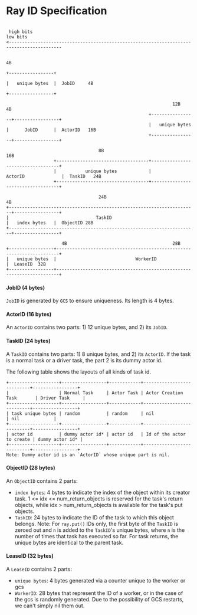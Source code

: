 Ray ID Specification
============================================
```

 high bits                                                                           low bits
<------------------------------------------------------------------------------------------

                                                                                 4B
                                                                        +-----------------+
                                                                        |   unique bytes  |  JobID     4B
                                                                        +-----------------+

                                                               12B                4B
                                                      +-----------------+-----------------+
                                                      |   unique bytes  |      JobID      |  ActorID   16B
                                                      +-----------------+-----------------+

                                   8B                                   16B
                  +-----------------------------------+-----------------------------------+
                  |           unique bytes            |              ActorID              |  TaskID   24B
                  +-----------------------------------+-----------------------------------+

                                   24B                                          4B
+-----------------------------------------------------------------------+-----------------+
|                                 TaskID                                |   index bytes   |  ObjectID 28B
+-----------------------------------------------------------------------+-----------------+

                     4B                                        28B
+-----------------+-----------------------------------------------------------------------+
|   unique bytes  |                              WorkerID                                 |  LeaseID  32B
+-----------------+-----------------------------------------------------------------------+

```
#### JobID (4 bytes)
`JobID` is generated by `GCS` to ensure uniqueness. Its length is 4 bytes.

#### ActorID (16 bytes)
An `ActorID` contains two parts: 1) 12 unique bytes, and 2) its `JobID`.

#### TaskID (24 bytes)
A `TaskID` contains two parts: 1) 8 unique bytes, and 2) its `ActorID`.
If the task is a normal task or a driver task, the part 2 is its dummy actor id.

The following table shows the layouts of all kinds of task id.
```
+-------------------+-----------------+------------+---------------------------+-----------------+
|                   | Normal Task     | Actor Task | Actor Creation Task       | Driver Task     |
+-------------------+-----------------+------------+---------------------------+-----------------+
| task unique bytes | random          | random     | nil                       | nil             |
+-------------------+-----------------+------------+---------------------------+-----------------+
| actor id          | dummy actor id* | actor id   | Id of the actor to create | dummy actor id* |
+-------------------+-----------------+------------+---------------------------+-----------------+
Note: Dummy actor id is an `ActorID` whose unique part is nil.
```

#### ObjectID (28 bytes)
An `ObjectID` contains 2 parts:
- `index bytes`: 4 bytes to indicate the index of the object within its creator task.
  1 <= idx <= num_return_objects is reserved for the task's return objects, while
  idx > num_return_objects is available for the task's put objects.
- `TaskID`: 24 bytes to indicate the ID of the task to which this object belongs.
  Note: For `ray.put()` IDs only, the first byte of the `TaskID` is zeroed out
  and `n` is added to the `TaskID`'s unique bytes, where `n` is the number of
  times that task has executed so far. For task returns, the unique bytes are
  identical to the parent task.

#### LeaseID (32 bytes)
A `LeaseID` contains 2 parts:
- `unique bytes`: 4 bytes generated via a counter unique to the worker or gcs
- `WorkerID`: 28 bytes that represent the ID of a worker, or in the case of
the gcs is randomly generated. Due to the possibility of GCS restarts, we
can't simply nil them out.
